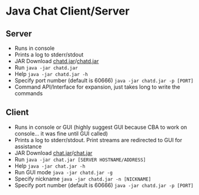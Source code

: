 # Java Chat Client/Server
## Server
* Runs in console
* Prints a log to stderr/stdout
* JAR Download [chatd.jar](https://code.huwcbjones.co.uk/SpaceCadets/Challenge6/chatd.jar)/[chatd.jar](http://code.huwcbjones.co.uk/SpaceCadets/Challenge6/chatd.jar)
* Run `java -jar chatd.jar`
* Help `java -jar chatd.jar -h`
* Specify port number (default is 60666) `java -jar chatd.jar -p [PORT]`
* Command API/Interface for expansion, just takes long to write the commands

## Client
* Runs in console or GUI (highly suggest GUI because CBA to work on console... it was fine until GUI called)
* Prints a log to stderr/stdout. Print streams are redirected to GUI for assistance
* JAR Download [chat.jar](https://code.huwcbjones.co.uk/SpaceCadets/Challenge6/chat.jar)/[chat.jar](http://code.huwcbjones.co.uk/SpaceCadets/Challenge6/chat.jar)
* Run `java -jar chat.jar [SERVER HOSTNAME/ADDRESS]`
* Help `java -jar chat.jar -h`
* Run GUI mode `java -jar chatd.jar -g`
* Specify nickname `java -jar chatd.jar -n [NICKNAME]`
* Specify port number (default is 60666) `java -jar chatd.jar -p [PORT]`
